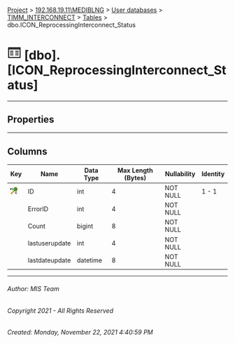 #### 

[Project](../../../../index.md) > [192.168.19.11\\MEDIBLNG](../../../index.md) > [User databases](../../index.md) > [TIMM_INTERCONNECT](../index.md) > [Tables](Tables.md) > dbo.ICON_ReprocessingInterconnect_Status

# ![Tables](../../../../Images/Table32.png) [dbo].[ICON_ReprocessingInterconnect_Status]

---

## <a name="#properties"></a>Properties



---

## <a name="#columns"></a>Columns

| Key | Name | Data Type | Max Length (Bytes) | Nullability | Identity |
|---|---|---|---|---|---|
| [![Cluster Primary Key PK_ICON_ReprocessingInterconnect_Status: ID](../../../../Images/pkcluster.png)](#indexes) | ID | int | 4 | NOT NULL | 1 - 1 |
|  | ErrorID | int | 4 | NOT NULL |  |
|  | Count | bigint | 8 | NOT NULL |  |
|  | lastuserupdate | int | 4 | NOT NULL |  |
|  | lastdateupdate | datetime | 8 | NOT NULL |  |


---

###### Author:  MIS Team

###### Copyright 2021 - All Rights Reserved

###### Created: Monday, November 22, 2021 4:40:59 PM

